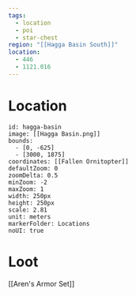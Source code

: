 ```yaml
---
tags:
  - location
  - poi
  - star-chest
region: "[[Hagga Basin South]]"
location:
  - 446
  - 1121.016
---
```

# Location
```leaflet
id: hagga-basin
image: [[Hagga Basin.png]]
bounds:
  - [0, -625]
  - [3000, 1875]
coordinates: [[Fallen Ornitopter]]
defaultZoom: 0
zoomDelta: 0.5
minZoom: -2
maxZoom: 1
width: 250px
height: 250px
scale: 2.81
unit: meters
markerFolder: Locations
noUI: true
```

# Loot
[[Aren's Armor Set]]
